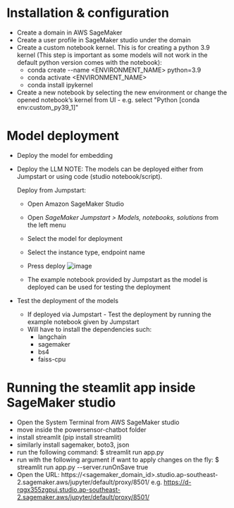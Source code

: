 # Installation & configuration

- Create a domain in AWS SageMaker
- Create a user profile in SageMaker studio under the domain
- Create a custom notebook kernel. This is for creating a python 3.9 kernel (This step is important as some models will not work in the default python version comes with the notebook):
  - conda create --name <ENVIRONMENT_NAME> python=3.9
  - conda activate <ENVIRONMENT_NAME>
  - conda install ipykernel
- Create a new notebook by selecting the new environment or change the opened notebook’s kernel from UI - e.g. select "Python [conda env:custom_py39_1]"


# Model deployment

- Deploy the model for embedding  
- Deploy the LLM
  NOTE: The models can be deployed either from Jumpstart or using code (studio notebook/script).

  Deploy from Jumpstart:
  - Open Amazon SageMaker Studio
  - Open *SageMaker Jumpstart > Models, notebooks, solutions* from the left menu
  - Select the model for deployment
  - Select the instance type, endpoint name
  - Press deploy
    ![image](https://github.com/ChaturaW/SageMakerTrainer/assets/35030369/af042c66-2c13-4044-891a-667d99d214d1)

  - The example notebook provided by Jumpstart as the model is deployed can be used for testing the deployment
  
- Test the deployment of the models
  - If deployed via Jumpstart - Test the deployment by running the example notebook given by Jumpstart 
  - Will have to install the dependencies such:
    - langchain
    - sagemaker
    - bs4
    - faiss-cpu


# Running the steamlit app inside SageMaker studio
- Open the System Terminal from AWS SageMaker studio
- move inside the powersensor-chatbot folder
- install streamlit (pip install streamlit)
- similarly install sagemaker, boto3, json
- run the following command: $ streamlit run app.py 
- run with the following argument if want to apply changes on the fly:  $ streamlit run app.py --server.runOnSave true
- Open the URL: https://<sagemaker_domain_id>.studio.ap-southeast-2.sagemaker.aws/jupyter/default/proxy/8501/ e.g. https://d-rqgx355zgpuj.studio.ap-southeast-2.sagemaker.aws/jupyter/default/proxy/8501/
